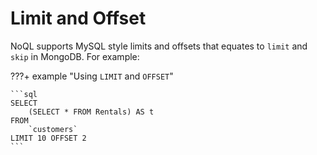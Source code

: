 # Limit and Offset

NoQL supports MySQL style limits and offsets that equates to `limit` and `skip` in MongoDB. For example:

???+ example "Using `LIMIT` and `OFFSET`"

    ```sql
    SELECT 
        (SELECT * FROM Rentals) AS t 
    FROM 
        `customers` 
    LIMIT 10 OFFSET 2
    ```
